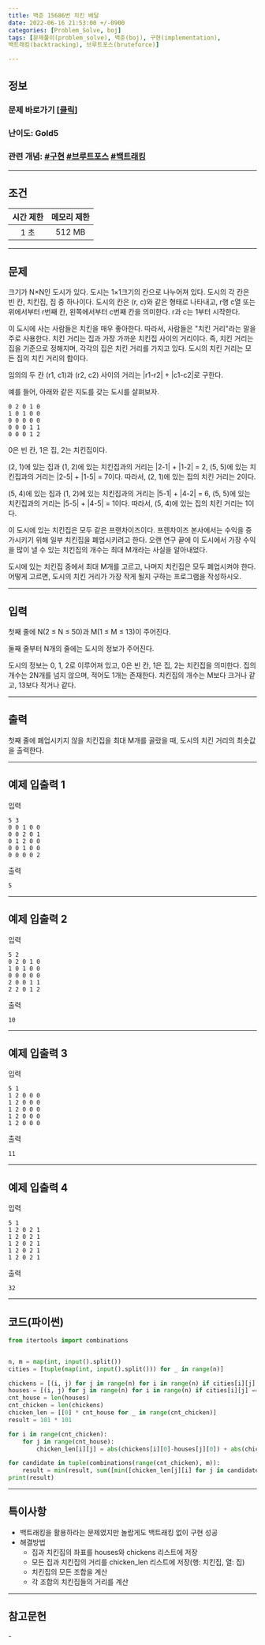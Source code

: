 ```yaml
---
title: 백준 15686번 치킨 배달
date: 2022-06-16 21:53:00 +/-0900
categories: [Problem_Solve, boj]
tags: [문제풀이(problem_solve), 백준(boj), 구현(implementation), 
백트래킹(backtracking), 브루트포스(bruteforce)]

---
```

## 정보
### 문제 바로가기 [[클릭](https://www.acmicpc.net/problem/15686)]
### 난이도: Gold5
### 관련 개념: [#구현](https://www.acmicpc.net/problemset?sort=ac_desc&algo=102) [#브루트포스](https://www.acmicpc.net/problemset?sort=ac_desc&algo=125) [#백트래킹](https://www.acmicpc.net/problemset?sort=ac_desc&algo=5)

---
## 조건

시간 제한|메모리 제한
:---:|:---:
1 초|512 MB

---
## 문제
크기가 N×N인 도시가 있다. 도시는 1×1크기의 칸으로 나누어져 있다. 도시의 각 칸은 빈 칸, 치킨집, 집 중 하나이다. 도시의 칸은 (r, c)와 같은 형태로 나타내고, r행 c열 또는 위에서부터 r번째 칸, 왼쪽에서부터 c번째 칸을 의미한다. r과 c는 1부터 시작한다.

이 도시에 사는 사람들은 치킨을 매우 좋아한다. 따라서, 사람들은 "치킨 거리"라는 말을 주로 사용한다. 치킨 거리는 집과 가장 가까운 치킨집 사이의 거리이다. 즉, 치킨 거리는 집을 기준으로 정해지며, 각각의 집은 치킨 거리를 가지고 있다. 도시의 치킨 거리는 모든 집의 치킨 거리의 합이다.

<p>임의의 두 칸 (r1, c1)과 (r2, c2) 사이의 거리는 |r1-r2| + |c1-c2|로 구한다.</p>

예를 들어, 아래와 같은 지도를 갖는 도시를 살펴보자.

```
0 2 0 1 0
1 0 1 0 0
0 0 0 0 0
0 0 0 1 1
0 0 0 1 2
```

0은 빈 칸, 1은 집, 2는 치킨집이다.

<p>(2, 1)에 있는 집과 (1, 2)에 있는 치킨집과의 거리는 |2-1| + |1-2| = 2, (5, 5)에 있는 치킨집과의 거리는 |2-5| + |1-5| = 7이다. 따라서, (2, 1)에 있는 집의 치킨 거리는 2이다.</p>

<p>(5, 4)에 있는 집과 (1, 2)에 있는 치킨집과의 거리는 |5-1| + |4-2| = 6, (5, 5)에 있는 치킨집과의 거리는 |5-5| + |4-5| = 1이다. 따라서, (5, 4)에 있는 집의 치킨 거리는 1이다.</p>

이 도시에 있는 치킨집은 모두 같은 프랜차이즈이다. 프렌차이즈 본사에서는 수익을 증가시키기 위해 일부 치킨집을 폐업시키려고 한다. 오랜 연구 끝에 이 도시에서 가장 수익을 많이 낼 수 있는  치킨집의 개수는 최대 M개라는 사실을 알아내었다.

도시에 있는 치킨집 중에서 최대 M개를 고르고, 나머지 치킨집은 모두 폐업시켜야 한다. 어떻게 고르면, 도시의 치킨 거리가 가장 작게 될지 구하는 프로그램을 작성하시오.

---
## 입력
첫째 줄에 N(2 ≤ N ≤ 50)과 M(1 ≤ M ≤ 13)이 주어진다.

둘째 줄부터 N개의 줄에는 도시의 정보가 주어진다.

도시의 정보는 0, 1, 2로 이루어져 있고, 0은 빈 칸, 1은 집, 2는 치킨집을 의미한다. 집의 개수는 2N개를 넘지 않으며, 적어도 1개는 존재한다. 치킨집의 개수는 M보다 크거나 같고, 13보다 작거나 같다.

---
## 출력
첫째 줄에 폐업시키지 않을 치킨집을 최대 M개를 골랐을 때, 도시의 치킨 거리의 최솟값을 출력한다.

---
## 예제 입출력 1
입력
```
5 3
0 0 1 0 0
0 0 2 0 1
0 1 2 0 0
0 0 1 0 0
0 0 0 0 2
```

출력
```
5
```

---
## 예제 입출력 2
입력
```
5 2
0 2 0 1 0
1 0 1 0 0
0 0 0 0 0
2 0 0 1 1
2 2 0 1 2
```

출력
```
10
```

---
## 예제 입출력 3
입력
```
5 1
1 2 0 0 0
1 2 0 0 0
1 2 0 0 0
1 2 0 0 0
1 2 0 0 0
```

출력
```
11
```

---
## 예제 입출력 4
입력
```
5 1
1 2 0 2 1
1 2 0 2 1
1 2 0 2 1
1 2 0 2 1
1 2 0 2 1
```

출력
```
32
```

---
## 코드(파이썬)
```python
from itertools import combinations


n, m = map(int, input().split())
cities = [tuple(map(int, input().split())) for _ in range(n)]

chickens = [(i, j) for j in range(n) for i in range(n) if cities[i][j] == 2]
houses = [(i, j) for j in range(n) for i in range(n) if cities[i][j] == 1]
cnt_house = len(houses)
cnt_chicken = len(chickens)
chicken_len = [[0] * cnt_house for _ in range(cnt_chicken)]
result = 101 * 101

for i in range(cnt_chicken):
    for j in range(cnt_house):
        chicken_len[i][j] = abs(chickens[i][0]-houses[j][0]) + abs(chickens[i][1]-houses[j][1])

for candidate in tuple(combinations(range(cnt_chicken), m)):
    result = min(result, sum([min([chicken_len[j][i] for j in candidate]) for i in range(cnt_house)]))
print(result)

```

---
## 특이사항
- 백트래킹을 활용하라는 문제였지만 놀랍게도 백트래킹 없이 구현 성공
- 해결방법
  - 집과 치킨집의 좌표를 houses와 chickens 리스트에 저장
  - 모든 집과 치킨집의 거리를 chicken_len 리스트에 저장(행: 치킨집, 열: 집)
  - 치킨집의 모든 조합을 계산
  - 각 조합의 치킨집들의 거리를 계산

---
## 참고문헌
\-
